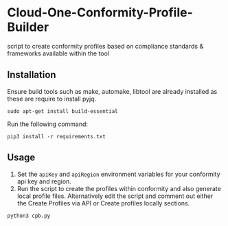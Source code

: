 # Cloud-One-Conformity-Profile-Builder
script to create conformity profiles based on compliance standards & frameworks available within the tool

## Installation

Ensure build tools such as make, automake, libtool are already installed as these are require to install pyjq.
```
sudo apt-get install build-essential
```

Run the following command:
```
pip3 install -r requirements.txt
```

## Usage
1. Set the `apiKey` and `apiRegion` environment variables for your conformity api key and region.
2. Run the script to create the profiles within conformity and also generate local profile files. Alternatively edit the script and comment out either the Create Profiles via API or Create profiles locally sections.
  ```
  python3 cpb.py
  ```

